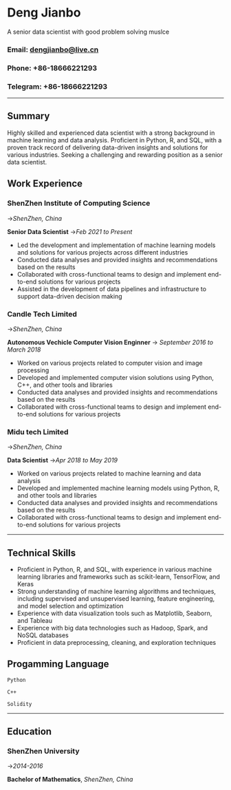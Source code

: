 # **Deng Jianbo**
A senior data scientist with good problem solving muslce 

### Email: **<dengjianbo@live.cn>** 
### Phone: **+86-18666221293** 
### Telegram: **+86-18666221293** 

----

## Summary

Highly skilled and experienced data scientist with a strong background in machine learning and data analysis. Proficient in Python, R, and SQL, with a proven track record of delivering data-driven insights and solutions for various industries. Seeking a challenging and rewarding position as a senior data scientist.

## Work Experience

### ShenZhen Institute of Computing Science
->_ShenZhen, China_


**Senior Data Scientist**
->_Feb 2021 to Present_

- Led the development and implementation of machine learning models and solutions for various projects across different industries
- Conducted data analyses and provided insights and recommendations based on the results
- Collaborated with cross-functional teams to design and implement end-to-end solutions for various projects
- Assisted in the development of data pipelines and infrastructure to support data-driven decision making


### Candle Tech Limited
->_ShenZhen, China_

**Autonomous Vechicle Computer Vision Enginner**
-> _September 2016 to March 2018_

- Worked on various projects related to computer vision and image processing
- Developed and implemented computer vision solutions using Python, C++, and other tools and libraries
- Conducted data analyses and provided insights and recommendations based on the results
- Collaborated with cross-functional teams to design and implement end-to-end solutions for various projects

### Midu tech Limited
->_ShenZhen, China_

**Data Scientist**
->_Apr 2018 to May 2019_

- Worked on various projects related to machine learning and data analysis
- Developed and implemented machine learning models using Python, R, and other tools and libraries
- Conducted data analyses and provided insights and recommendations based on the results
- Collaborated with cross-functional teams to design and implement end-to-end solutions for various projects

---

## Technical Skills

- Proficient in Python, R, and SQL, with experience in various machine learning libraries and frameworks such as scikit-learn, TensorFlow, and Keras
- Strong understanding of machine learning algorithms and techniques, including supervised and unsupervised learning, feature engineering, and model selection and optimization
- Experience with data visualization tools such as Matplotlib, Seaborn, and Tableau
- Experience with big data technologies such as Hadoop, Spark, and NoSQL databases
- Proficient in data preprocessing, cleaning, and exploration techniques

## Progamming Language
`Python ` 

`C++ ` 

`Solidity`

---

## Education

### ShenZhen University
->_2014-2016_

**Bachelor of Mathematics**,  _ShenZhen, China_





